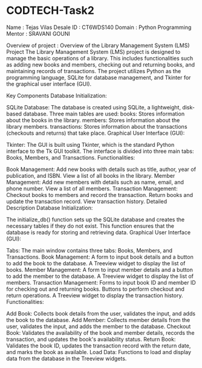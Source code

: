 # CODTECH-Task2
Name : Tejas Vilas Desale
ID : CT6WDS140
Domain : Python Programming
Mentor : SRAVANI GOUNI

Overview of project :
Overview of the Library Management System (LMS) Project
The Library Management System (LMS) project is designed to manage the basic operations of a library. This includes functionalities such as adding new books and members, checking out and returning books, and maintaining records of transactions. The project utilizes Python as the programming language, SQLite for database management, and Tkinter for the graphical user interface (GUI).

Key Components
Database Initialization:

SQLite Database: The database is created using SQLite, a lightweight, disk-based database. Three main tables are used:
books: Stores information about the books in the library.
members: Stores information about the library members.
transactions: Stores information about the transactions (checkouts and returns) that take place.
Graphical User Interface (GUI):

Tkinter: The GUI is built using Tkinter, which is the standard Python interface to the Tk GUI toolkit. The interface is divided into three main tabs: Books, Members, and Transactions.
Functionalities:

Book Management:
Add new books with details such as title, author, year of publication, and ISBN.
View a list of all books in the library.
Member Management:
Add new members with details such as name, email, and phone number.
View a list of all members.
Transaction Management:
Checkout books to members and record the transaction.
Return books and update the transaction record.
View transaction history.
Detailed Description
Database Initialization:

The initialize_db() function sets up the SQLite database and creates the necessary tables if they do not exist. This function ensures that the database is ready for storing and retrieving data.
Graphical User Interface (GUI):

Tabs: The main window contains three tabs: Books, Members, and Transactions.
Book Management:
A form to input book details and a button to add the book to the database.
A Treeview widget to display the list of books.
Member Management:
A form to input member details and a button to add the member to the database.
A Treeview widget to display the list of members.
Transaction Management:
Forms to input book ID and member ID for checking out and returning books.
Buttons to perform checkout and return operations.
A Treeview widget to display the transaction history.
Functionalities:

Add Book: Collects book details from the user, validates the input, and adds the book to the database.
Add Member: Collects member details from the user, validates the input, and adds the member to the database.
Checkout Book: Validates the availability of the book and member details, records the transaction, and updates the book's availability status.
Return Book: Validates the book ID, updates the transaction record with the return date, and marks the book as available.
Load Data: Functions to load and display data from the database in the Treeview widgets.
